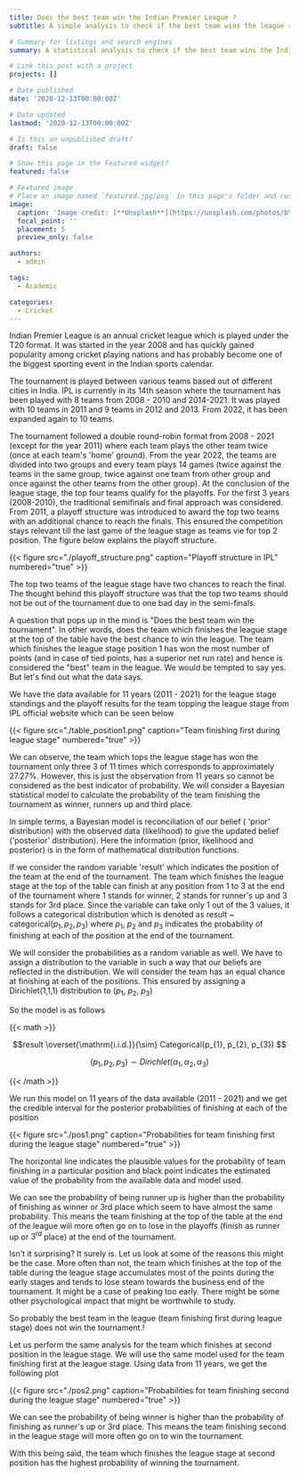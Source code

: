 ```yaml
---
title: Does the best team win the Indian Premier League ?
subtitle: A simple analysis to check if the best team wins the league reveals a rather surprising result.

# Summary for listings and search engines
summary: A statistical analysis to check if the best team wins the Indian Premier league. Analysis indicates a rather surprising result.

# Link this post with a project
projects: []

# Date published
date: '2020-12-13T00:00:00Z'

# Date updated
lastmod: '2020-12-13T00:00:00Z'

# Is this an unpublished draft?
draft: false

# Show this page in the Featured widget?
featured: false

# Featured image
# Place an image named `featured.jpg/png` in this page's folder and customize its options here.
image:
  caption: 'Image credit: [**Unsplash**](https://unsplash.com/photos/bY4cqxp7vos)'
  focal_point: ''
  placement: 5
  preview_only: false

authors:
  - admin

tags:
  - Academic

categories:
  - Cricket
---
```


Indian Premier League is an annual cricket league which is played under the T20 format. It was started in the year 2008 and has quickly gained popularity among cricket playing nations and has probably become one of the biggest sporting event in the Indian sports calendar.

The tournament is played between various teams based out of different cities in India. IPL is currently in its 14th season where the tournament has been played with 8 teams from 2008 - 2010 and 2014-2021. It was played with 10 teams in 2011 and 9 teams in 2012 and 2013. From 2022, it has been expanded again to 10 teams.

The tournament followed a double round-robin format from 2008 - 2021 (except for the year 2011) where each team plays the other team twice (once at each team's 'home' ground). From the year 2022, the teams are divided into two groups and every team plays 14 games (twice against the teams in the same group, twice against one team from other group and once against the other teams from the other group). At the conclusion of the league stage, the top four teams qualify for the playoffs. For the first 3 years (2008-2010), the traditional semifinals and final approach was considered. From 2011, a playoff structure was introduced to award the top two teams with an additional chance to reach the finals. This ensured the competition stays relevant till the last game of the league stage as teams vie for top 2 position. The figure below explains the playoff structure.

{{< figure src="./playoff_structure.png" caption="Playoff structure in IPL" numbered="true" >}}

The top two teams of the league stage have two chances to reach the final. The thought behind this playoff structure was that the top two teams should not be out of the tournament due to one bad day in the semi-finals. 

A question that pops up in the mind is "Does the best team win the tournament". In other words, does the team which finishes the league stage at the top of the table have the best chance to win the league. The team which finishes the league stage position 1 has won the most number of points (and in case of tied points, has a superior net run rate) and hence is considered the "best" team in the league. We would be tempted to say yes. But let's find out what the data says. 

We have the data available for 11 years (2011 - 2021)  for the league stage standings and the playoff results for the team topping the league stage from IPL official website which can be seen below

{{< figure src="./table_position1.png" caption="Team finishing first during league stage" numbered="true" >}}

We can observe, the team which tops the league stage has won the tournament only three 3 of 11 times which corresponds to approximately 27.27%. However, this is just the observation from 11 years so cannot be considered as the best indicator of probability. We will consider a Bayesian statistical model to calculate the probability of the team finishing the tournament as winner, runners up and third place.

In simple terms, a Bayesian model is reconciliation of our belief ( 'prior' distribution) with the observed data (likelihood) to give the updated belief ('posterior' distribution). Here the information (prior, likelihood and posterior) is in the form of mathematical distribution functions.

If we consider the random variable 'result' which indicates the position of the team at the end of the tournament. The team which finishes the league stage at the top of the table can finish at any position from 1 to 3 at the end of the tournament where 1 stands for winner, 2 stands for runner's up and 3 stands for 3rd place. Since the variable can take only 1 out of the 3 values, it follows a categorical distribution which is denoted as result ~ categorical($p_{1}, p_{2}, p_{3}$) where $p_{1}$, $p_{2}$ and $p_{3}$ indicates the probability of finishing at each of the position at the end of the tournament. 

We will consider the probabilities as a random variable as well. We have to assign a distribution to the variable in such a way that our beliefs are reflected in the distribution. We will consider the team has an equal chance at finishing at each of the positions. This ensured by assigning a Dirichlet(1,1,1) distribution to ($p_{1}$, $p_{2}$, $p_{3}$)

So the model is as follows

{{< math >}}

$$result \overset{\mathrm{i.i.d.}}{\sim} Categorical(p_{1}, p_{2}, p_{3}) $$

$$(p_{1}, p_{2}, p_{3}) \sim Dirichlet(\alpha_{1}, \alpha_{2}, \alpha_{3}) $$

{{< /math >}}


We run this model on 11 years of the data available (2011 - 2021) and we get the credible interval for the posterior probabilities of finishing at each of the position

{{< figure src="./pos1.png" caption="Probabilities for team finishing first during the league stage"  numbered="true" >}}

The horizontal line indicates the plausible values for the probability of team finishing in a particular position and black point indicates the estimated value of the probability from the available data and model used.

We can see the probability of being runner up is higher than the probability of finishing as winner or 3rd place which seem to have almost the same probability. This means the team finishing at the top of the table at the end of the league will more often go on to lose in the playoffs (finish as runner up or $3^{rd}$ place) at the end of the tournament. 

Isn't it surprising? It surely is. Let us look at some of the reasons this might be the case. More often than not, the team which finishes at the top of the table during the league stage accumulates most of the points during the early stages and tends to lose steam towards the business end of the tournament. It might be a case of peaking too early. There might be some other psychological impact that might be worthwhile to study.

So probably the best team in the league (team finishing first during league stage) does not win the tournament.! 

Let us perform the same analysis for the team which finishes at second position in the league stage. We will use the same model used for the team finishing first at the league stage. Using data from 11 years, we get the following plot

{{< figure src="./pos2.png" caption="Probabilities for team finishing second during the league stage" numbered="true" >}}

We can see the probability of being winner is higher than the probability of finishing as runner's up or 3rd place. This means the team finishing second in the league stage will more often go on to win the tournament.

With this being said, the team which finishes the league stage at second position has the highest probability of winning the tournament.
